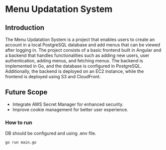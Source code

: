 # Menu Updatation System

## Introduction

The Menu Updatation System is a project that enables users to create an account in a local PostgreSQL database and add menus that can be viewed after logging in. The project consists of a basic frontend built in Angular and a backend that handles functionalities such as adding new users, user authentication, adding menus, and fetching menus. The backend is implemented in Go, and the database is configured in PostgreSQL. Additionally, the backend is deployed on an EC2 instance, while the frontend is deployed using S3 and CloudFront.

## Future Scope

- Integrate AWS Secret Manager for enhanced security.
- Improve cookie management for better user experience.

### How to run
DB should be configured and using .env file.
```bash
go run main.go
```